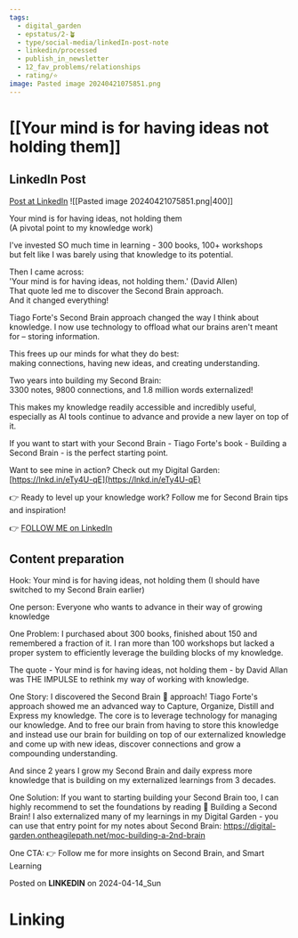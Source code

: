 ```yaml
---
tags:
  - digital_garden
  - epstatus/2-🪴
  - type/social-media/linkedIn-post-note
  - linkedin/processed
  - publish_in_newsletter
  - 12_fav_problems/relationships
  - rating/⭐️
image: Pasted image 20240421075851.png
---
```

# [[Your mind is for having ideas not holding them]]
## LinkedIn Post
[Post at LinkedIn](https://www.linkedin.com/posts/sebastiankamilli_your-mind-is-for-having-ideas-not-holding-activity-7185177462991917057-QrHa?utm_source=share&utm_medium=member_desktop)
![[Pasted image 20240421075851.png|400]]  

Your mind is for having ideas, not holding them  
(A pivotal point to my knowledge work)  
  
I've invested SO much time in learning - 300 books, 100+ workshops  
but felt like I was barely using that knowledge to its potential.  
  
Then I came across:  
'Your mind is for having ideas, not holding them.' (David Allen)  
That quote led me to discover the Second Brain approach.  
And it changed everything!  
  
Tiago Forte's Second Brain approach changed the way I think about knowledge. I now use technology to offload what our brains aren't meant for – storing information.  
  
This frees up our minds for what they do best:  
making connections, having new ideas, and creating understanding.  
  
Two years into building my Second Brain:  
3300 notes, 9800 connections, and 1.8 million words externalized!  
  
This makes my knowledge readily accessible and incredibly useful, especially as AI tools continue to advance and provide a new layer on top of it.  
  
If you want to start with your Second Brain - Tiago Forte's book - Building a Second Brain - is the perfect starting point.  
  
Want to see mine in action? Check out my Digital Garden: [https://lnkd.in/eTy4U-qE](https://lnkd.in/eTy4U-qE)  
  
👉 Ready to level up your knowledge work? Follow me for Second Brain tips and inspiration!


👉 [FOLLOW ME on LinkedIn](https://www.linkedin.com/comm/mynetwork/discovery-see-all?usecase=PEOPLE_FOLLOWS&followMember=sebastiankamilli)

## Content preparation

Hook:
Your mind is for having ideas, not holding them
(I should have switched to my Second Brain earlier)

One person:
Everyone who wants to advance in their way of growing knowledge

One Problem: 
I purchased about 300 books, finished about 150 and remembered a fraction of it.
I ran more than 100 workshops but lacked a proper system to efficiently leverage the building blocks of my knowledge. 

The quote - Your mind is for having ideas, not holding them - by David Allan was THE IMPULSE to rethink my way of working with knowledge. 

One Story:
I discovered the Second Brain 🧠 approach!
Tiago Forte's approach showed me an advanced way to Capture, Organize, Distill and Express my knowledge. The core is to leverage technology for managing our knowledge. And to free our brain from having to store this knowledge and instead use our brain for building on top of our externalized knowledge and come up with new ideas, discover connections and grow a compounding understanding.  

And since 2 years I grow my Second Brain and daily express more knowledge that is building on my externalized learnings from 3 decades. 
  
One Solution:
If you want to starting building your Second Brain too, I can highly recommend to set the foundations by reading 📖 Building a Second Brain! I also externalized many of my learnings in my Digital Garden - you can use that entry point for my notes about Second Brain: https://digital-garden.ontheagilepath.net/moc-building-a-2nd-brain

One CTA:
👉 Follow me for more insights on Second Brain, and Smart Learning

Posted on **LINKEDIN** on 2024-04-14_Sun
# Linking